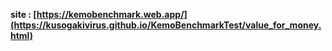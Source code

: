 **site : [https://kemobenchmark.web.app/](https://kusogakivirus.github.io/KemoBenchmarkTest/value_for_money.html)**
